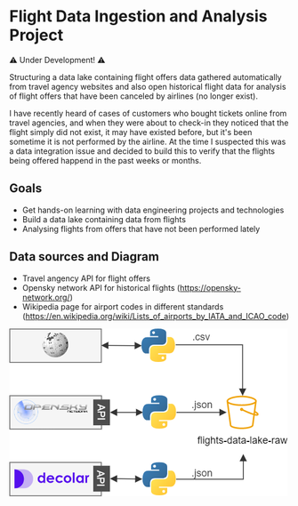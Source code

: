# Flight Data Ingestion and Analysis Project

:warning: Under Development! :warning:	

Structuring a data lake containing flight offers data gathered automatically from travel agency websites and also open historical flight data for analysis of flight offers that have been canceled by airlines (no longer exist).

I have recently heard of cases of customers who bought tickets online from travel agencies, and when they were about to check-in they noticed that the flight simply did not exist, it may have existed before, but it's been sometime it is not performed by the airline. At the time I suspected this was a data integration issue and decided to build this to verify that the flights being offered happend in the past weeks or months.

## Goals

- Get hands-on learning with data engineering projects and technologies
- Build a data lake containing data from flights
- Analysing flights from offers that have not been performed lately

## Data sources and Diagram

- Travel angency API for flight offers
- Opensky network API for historical flights (https://opensky-network.org/)
- Wikipedia page for airport codes in different standards (https://en.wikipedia.org/wiki/Lists_of_airports_by_IATA_and_ICAO_code)


![Pipeline Diagram](imgs/diagram_partial_20221006.png)
